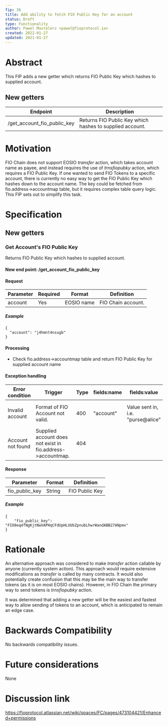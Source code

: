 ```yaml
---
fip: 36
title: Add ability to fetch FIO Public Key for an account
status: Draft
type: Functionality
author: Pawel Mastalerz <pawel@fioprotocol.io>
created: 2022-01-27
updated: 2021-01-27
---
```


# Abstract
This FIP adds a new getter which returns FIO Public Key which hashes to supplied account.

## New getters
|Endpoint|Description|
|---|---|
|/get_account_fio_public_key|Returns FIO Public Key which hashes to supplied account.|

# Motivation
FIO Chain does not support EOSIO _transfer_ action, which takes account name as payee, and instead requires the use of _trnsfiopubky_ action, which requires a FIO Public Key. If one wanted to send FIO Tokens to a specific account, there is currently no easy way to get the FIO Public Key which hashes down to the account name. The key could be fetched from fio.address->accountmap table, but it requires complex table query logic. This FIP sets out to simplify this task.

# Specification
## New getters
### Get Account's FIO Public Key
Returns FIO Public Key which hashes to supplied account.
#### New end point: /get_account_fio_public_key
#### Request
|Parameter|Required|Format|Definition|
|---|---|---|---|
|account|Yes|EOSIO name|FIO Chain account.|
##### Example
```
{
  "account": "j4hmnt4nsugb"
}
```
#### Processing
* Check fio.address->accountmap table and return FIO Public Key for supplied account name
#### Exception handling
|Error condition|Trigger|Type|fields:name|fields:value|Error message|
|---|---|---|---|---|---|
|Invalid account|Format of FIO Account not valid.|400|"account"|Value sent in, i.e. "purse@alice"|"Invalid FIO Account format"|
|Account not found|Supplied account does not exist in fio.address->accountmap.|404|||"Account not found"|
#### Response
|Parameter|Format|Definition|
|---|---|---|
|fio_public_key|String|FIO Public Key|
##### Example
```
{
	"fio_public_key": "FIO8eq4fNgKjtNwVAPHqCFdUpHLUUbZpnubLhwrWandABB27ANpmx"
}
```

# Rationale
An alternative approach was considered to make _transfer_ action callable by anyone (currently system action). This approach would require extensive modifications as _transfer_ is called by many contracts. It would also potentially create confusion that this may be the main way to transfer tokens (as it is on most EOSIO chains). However, in FIO Chain the primary way to send tokens is _trnsfiopubky_ action.

It was determined that adding a new getter will be the easiest and fastest way to allow sending of tokens to an account, which is anticipated to remain an edge case.

# Backwards Compatibility
No backwards compatibility issues.

# Future considerations
None
  
# Discussion link
https://fioprotocol.atlassian.net/wiki/spaces/FC/pages/473104421/Enhanced+permissions
